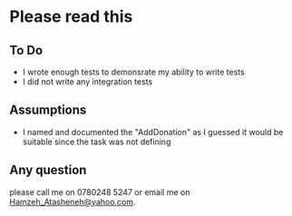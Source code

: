 # Please read this

## To Do
* I wrote enough tests to demonsrate my ability to write tests
* I did not write any integration tests

## Assumptions 
* I named and documented the "AddDonation" as I guessed it would be suitable since the task was not defining

## Any question   
please call me on 0780248 5247 or email me on Hamzeh_Atasheneh@yahoo.com.